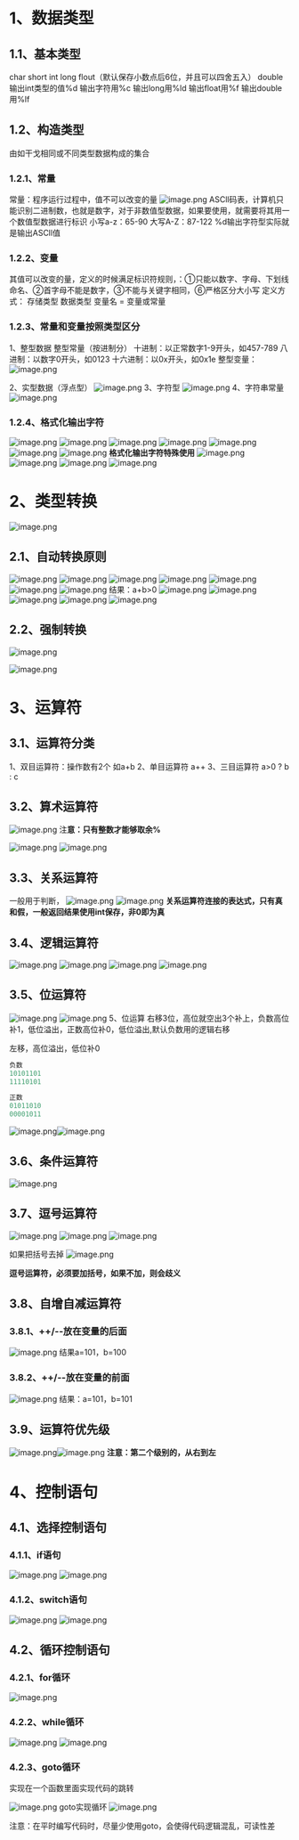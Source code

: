 ﻿# 1、数据类型
## 1.1、基本类型
char short int long flout（默认保存小数点后6位，并且可以四舍五入） double 
输出int类型的值%d
输出字符用%c
输出long用%ld
输出float用%f
输出double用%lf

## 1.2、构造类型
由如干戈相同或不同类型数据构成的集合
### 1.2.1、常量
常量：程序运行过程中，值不可以改变的量
![image.png](https://canghe666.oss-cn-chengdu.aliyuncs.com/canghe/709a8e22286c8d61950a8f854aa2af37.png)
ASCll码表，计算机只能识别二进制数，也就是数字，对于非数值型数据，如果要使用，就需要将其用一个数值型数据进行标识
小写a-z：65-90
大写A-Z：87-122
%d输出字符型实际就是输出ASCll值

### 1.2.2、变量
其值可以改变的量，定义的时候满足标识符规则，：①只能以数字、字母、下划线命名、②首字母不能是数字，③不能与关键字相同，⑥严格区分大小写
定义方式：
存储类型 数据类型 变量名 = 变量或常量

### 1.2.3、常量和变量按照类型区分
1、整型数据
整型常量（按进制分）
十进制：以正常数字1-9开头，如457-789
八进制：以数字0开头，如0123
十六进制：以0x开头，如0x1e
整型变量：
![image.png](https://canghe666.oss-cn-chengdu.aliyuncs.com/canghe/08f274bb419be7143808c3b8ee6624f5.png)

2、实型数据（浮点型）
![image.png](https://canghe666.oss-cn-chengdu.aliyuncs.com/canghe/d3f316c5351cc571ce96eafa372a2e34.png)
3、字符型
![image.png](https://canghe666.oss-cn-chengdu.aliyuncs.com/canghe/a593a35008b0598a7a126fe677430207.png)
4、字符串常量
![image.png](https://canghe666.oss-cn-chengdu.aliyuncs.com/canghe/171151a16f328f6cb98d2bfb0b0b30ab.png)

### 1.2.4、格式化输出字符
![image.png](https://canghe666.oss-cn-chengdu.aliyuncs.com/canghe/7fe67f2e4dd69e212f4e45311f6c2bc7.png)
![image.png](https://canghe666.oss-cn-chengdu.aliyuncs.com/canghe/7bdbe8bbd18b089b3c20e1002af693b4.png)
![image.png](https://canghe666.oss-cn-chengdu.aliyuncs.com/canghe/90fc3dd75e063e3d740779c3d44ad0c5.png)
![image.png](https://canghe666.oss-cn-chengdu.aliyuncs.com/canghe/f369b9d2f2cbd858c7975c747f8c1a94.png)
![image.png](https://canghe666.oss-cn-chengdu.aliyuncs.com/canghe/ea850ab2d4df90f2b101663093e62382.png)
![image.png](https://canghe666.oss-cn-chengdu.aliyuncs.com/canghe/90f3b41a4bbd122cc760b88d16c5003e.png)
![image.png](https://canghe666.oss-cn-chengdu.aliyuncs.com/canghe/881f903fb425c16e6f3d871ab0d3d104.png)
**格式化输出字符特殊使用**
![image.png](https://canghe666.oss-cn-chengdu.aliyuncs.com/canghe/bc7b2dfaa4325e42ac8c1c88a306de4e.png)
![image.png](https://canghe666.oss-cn-chengdu.aliyuncs.com/canghe/e3857b17d302474dbd717e2c81afaab8.png)
![image.png](https://canghe666.oss-cn-chengdu.aliyuncs.com/canghe/0cbc8a4076aa853a187c5402f634d73a.png)
![image.png](https://canghe666.oss-cn-chengdu.aliyuncs.com/canghe/ffb37100f5df28bd7bc83842335bb90d.png)

# 2、类型转换
![image.png](https://canghe666.oss-cn-chengdu.aliyuncs.com/canghe/26f94aed81098565c80f61337b0f8368.png)
## 2.1、自动转换原则
![image.png](https://canghe666.oss-cn-chengdu.aliyuncs.com/canghe/37729d38fde2b7a6fe819bddd848faee.png)
![image.png](https://canghe666.oss-cn-chengdu.aliyuncs.com/canghe/4024ebf9b5b58b983437385cef2e56ca.png)
![image.png](https://canghe666.oss-cn-chengdu.aliyuncs.com/canghe/a7e421d0f9cab1f25e05b77cf1eb60dd.png)
![image.png](https://canghe666.oss-cn-chengdu.aliyuncs.com/canghe/15786efe9ad8d9ee9596514a0e5f0bf2.png)
![image.png](https://canghe666.oss-cn-chengdu.aliyuncs.com/canghe/800c9818751a3d0c2547be04399d1143.png)
![image.png](https://canghe666.oss-cn-chengdu.aliyuncs.com/canghe/53e7b70e10779da69ca26fef62911949.png)
![image.png](https://canghe666.oss-cn-chengdu.aliyuncs.com/canghe/189931775386d789f6afbe60a054eba7.png)
结果：a+b>0
![image.png](https://canghe666.oss-cn-chengdu.aliyuncs.com/canghe/57862e4ec9459f32916bebd46152df28.png)
![image.png](https://canghe666.oss-cn-chengdu.aliyuncs.com/canghe/db380f0e75d21f09aac9ce99d4a2bc8a.png)
![image.png](https://canghe666.oss-cn-chengdu.aliyuncs.com/canghe/1b7552b9a0c8af310e7eb8d0fb6a6d13.png)
![image.png](https://canghe666.oss-cn-chengdu.aliyuncs.com/canghe/aa6a47091d2b604d7aeef1c55ec636e8.png)
![image.png](https://canghe666.oss-cn-chengdu.aliyuncs.com/canghe/a7db2c40b01332a82c4c1283c145ab6c.png)
## 2.2、强制转换
![image.png](https://canghe666.oss-cn-chengdu.aliyuncs.com/canghe/90fd6d2de50613f55a198a14111efb29.png)

![image.png](https://canghe666.oss-cn-chengdu.aliyuncs.com/canghe/de45b2e5b2d30ba36195eef9dee90fef.png)

# 3、运算符
## 3.1、运算符分类
1、双目运算符：操作数有2个
如a+b
2、单目运算符
a++
3、三目运算符
a>0 ? b : c

## 3.2、算术运算符
![image.png](https://canghe666.oss-cn-chengdu.aliyuncs.com/canghe/31ed7687ff70b52a8720ca97a844d8dd.png)
注**意：只有整数才能够取余%**

![image.png](https://canghe666.oss-cn-chengdu.aliyuncs.com/canghe/64dcfd6debc155de535796723ebef5e3.png)
![image.png](https://canghe666.oss-cn-chengdu.aliyuncs.com/canghe/6f587626fa31b7e88d9fc9b9340cd9c7.png)

## 3.3、关系运算符
一般用于判断，
![image.png](https://canghe666.oss-cn-chengdu.aliyuncs.com/canghe/43c24a938cbde1b3ab96607a90a58f80.png)
![image.png](https://canghe666.oss-cn-chengdu.aliyuncs.com/canghe/9a96ecbf5bfe96b2402d54b391d04583.png)
**关系运算符连接的表达式，只有真和假，一般返回结果使用int保存，非0即为真**
## 3.4、逻辑运算符
![image.png](https://canghe666.oss-cn-chengdu.aliyuncs.com/canghe/6bc7aef4cf3da2d7b65bd6a8696c853a.png)
![image.png](https://canghe666.oss-cn-chengdu.aliyuncs.com/canghe/27b7beeb6311bf0db0e30fc225a1f78c.png)
![image.png](https://canghe666.oss-cn-chengdu.aliyuncs.com/canghe/8f924dd8b96cc22b4dc124ecc5bbc08c.png)
![image.png](https://canghe666.oss-cn-chengdu.aliyuncs.com/canghe/f357fad6e0661cb7eca9ef14f5a892e0.png)

## 3.5、位运算符
![image.png](https://canghe666.oss-cn-chengdu.aliyuncs.com/canghe/0e86f384f8b55fb898acc977c6e8d04f.png)
![image.png](https://canghe666.oss-cn-chengdu.aliyuncs.com/canghe/30db70f5c6574deb76a87d56563d57d4.png)
5、位运算
右移3位，高位就空出3个补上，负数高位补1，低位溢出，正数高位补0，低位溢出,默认负数用的逻辑右移

左移，高位溢出，低位补0
```c
负数
10101101
11110101

正数
01011010
00001011
```

![image.png](https://img-blog.csdnimg.cn/img_convert/fce1cfe5fa0dc7dba8bb69eee0cc4c1d.png#averageHue=#f9f9f9&clientId=u9f19e914-7e34-4&from=paste&height=520&id=u505b7eb8&name=image.png&originHeight=1144&originWidth=3188&originalType=binary&ratio=2.200000047683716&rotation=0&showTitle=false&size=874098&status=done&style=none&taskId=u041703a7-1c61-45c6-86cc-2aab77dc576&title=&width=1449.0908776827102)![image.png](https://canghe666.oss-cn-chengdu.aliyuncs.com/canghe/c5fa49284e2bb66aeece4bffb6cb3c88.png)

## 3.6、条件运算符
![image.png](https://canghe666.oss-cn-chengdu.aliyuncs.com/canghe/5a59c17e3f5367872ba0799b0ae7fc83.png)

## 3.7、逗号运算符
![image.png](https://canghe666.oss-cn-chengdu.aliyuncs.com/canghe/634bff697b2f04ef5624c1a64069da8d.png)
![image.png](https://canghe666.oss-cn-chengdu.aliyuncs.com/canghe/daf977ae8efbceca8dcadb5ea2310c86.png)
![image.png](https://canghe666.oss-cn-chengdu.aliyuncs.com/canghe/eb3c948d11f3f6b1a9b345a407b9bce7.png)

如果把括号去掉
![image.png](https://canghe666.oss-cn-chengdu.aliyuncs.com/canghe/e310af02199ebf4187b6339327ba40b9.png)

**逗号运算符，必须要加括号，如果不加，则会歧义**

## 3.8、自增自减运算符
### 3.8.1、++/--放在变量的后面
![image.png](https://canghe666.oss-cn-chengdu.aliyuncs.com/canghe/001831e4b916262cda09434b16bc07a3.png)
结果a=101，b=100
### 3.8.2、++/--放在变量的前面
![image.png](https://canghe666.oss-cn-chengdu.aliyuncs.com/canghe/fe6998e17f085e8253fbf96e05e58619.png)
结果：a=101，b=101

## 3.9、运算符优先级
![image.png](https://img-blog.csdnimg.cn/img_convert/feed91a6553dbc76270df26093500325.png#averageHue=#f0f0f0&clientId=u9f19e914-7e34-4&from=paste&height=195&id=ub93dd039&name=image.png&originHeight=430&originWidth=2016&originalType=binary&ratio=2.200000047683716&rotation=0&showTitle=false&size=235584&status=done&style=none&taskId=u70293622-4e10-451b-b898-6459d784ef9&title=&width=916.3636165019899)![image.png](https://canghe666.oss-cn-chengdu.aliyuncs.com/canghe/ca5ae131831145a004d7f43388903717.png)
**注意：第二个级别的，从右到左**

# 4、控制语句
## 4.1、选择控制语句
### 4.1.1、if语句
![image.png](https://canghe666.oss-cn-chengdu.aliyuncs.com/canghe/55f6961c42038dc1035f3e00d1172aa0.png)
![image.png](https://canghe666.oss-cn-chengdu.aliyuncs.com/canghe/203a7daf84f263337135dbaf8a9f51af.png)

### 4.1.2、switch语句
![image.png](https://canghe666.oss-cn-chengdu.aliyuncs.com/canghe/0c0c9783e5e10f537aa3e643aa82c2fe.png)
![image.png](https://canghe666.oss-cn-chengdu.aliyuncs.com/canghe/f5bed5c77f3b3974cd8eed70f0149f12.png)

## 4.2、循环控制语句
### 4.2.1、for循环
![image.png](https://canghe666.oss-cn-chengdu.aliyuncs.com/canghe/35bdc54271ccdfb5d16252ae6f2784d2.png)
### 4.2.2、while循环
![image.png](https://canghe666.oss-cn-chengdu.aliyuncs.com/canghe/5c4735c3f2b282ed2641f504e5f38783.png)
![image.png](https://canghe666.oss-cn-chengdu.aliyuncs.com/canghe/ba815aa80213d295900b085f1b814850.png)
### 4.2.3、goto循环
实现在一个函数里面实现代码的跳转

![image.png](https://canghe666.oss-cn-chengdu.aliyuncs.com/canghe/1182bead5b11cc138e40b203c0d84b49.png)
goto实现循环
![image.png](https://canghe666.oss-cn-chengdu.aliyuncs.com/canghe/42a1eeb5a874a89fec5095328f8bf36c.png)

注意：在平时编写代码时，尽量少使用goto，会使得代码逻辑混乱，可读性差













